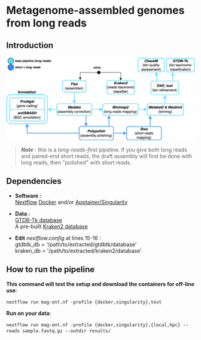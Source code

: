# Metagenome-assembled genomes from long reads
## Introduction
![alt text](/img/mag-ont_schema.png)

> *__Note__* : this is a *long-reads-first* pipeline. If you give both long reads and paired-end short reads, the draft assembly will first be done with long reads, then "polished" with short reads.
## Dependencies
- __Software :__  
  [Nextflow](https://www.nextflow.io/)
  [Docker](https://www.docker.com/) and/or [Apptainer/Singularity](https://apptainer.org/)  

- __Data :__  
  [GTDB-Tk database](https://ecogenomics.github.io/GTDBTk/installing/index.html#gtdb-tk-reference-data)  
  A pre-built [Kraken2 database](https://benlangmead.github.io/aws-indexes/k2)

- __Edit__ *nextflow.config* at lines 15-16 :  
  gtdbtk_db = '/path/to/extracted/gtdbtk/database'    
  kraken_db = '/path/to/extracted/kraken2/database'

## How to run the pipeline
__This command will test the setup and download the containers for off-line use__:  
```
nextflow run mag-ont.nf -profile {docker,singularity},test
```
__Run on your data__:  
```
nextflow run mag-ont.nf -profile {docker,singularity},{local,hpc} --reads sample.fastq.gz --outdir results/
```
